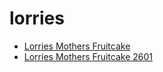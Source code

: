# lorries

 * [Lorries Mothers Fruitcake](../../index/l/lorries-mothers-fruitcake-2601.json)
 * [Lorries Mothers Fruitcake 2601](../../index/l/lorries-mothers-fruitcake-2601.json)
